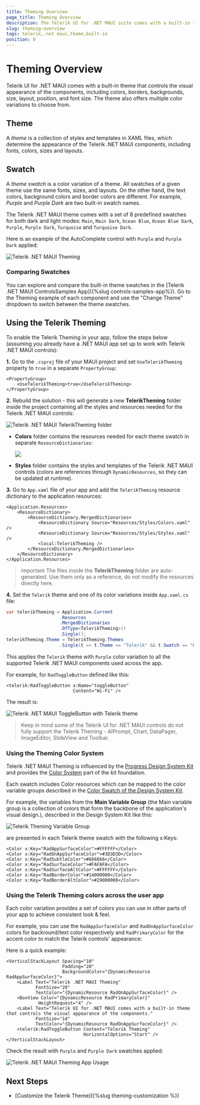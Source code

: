 ```yaml
---
title: Theming Overview
page_title: Theming Overview
description: The Telerik UI for .NET MAUI suite comes with a built-in theme with a set of predefined color variations.
slug: theming-overview
tags: telerik,.net maui,theme,built-in
position: 0
---
```


# Theming Overview

Telerik UI for .NET MAUI comes with a built-in theme that controls the visual appearance of the components, including colors, borders, backgrounds, size, layout, position, and font size. The theme also offers multiple color variations to choose from.

## Theme

A *theme* is a collection of styles and templates in XAML files, which determine the appearance of the Telerik .NET MAUI components, including fonts, colors, sizes and layouts.

## Swatch

A *theme swatch* is a color variation of a theme. All swatches of a given theme use the same fonts, sizes, and layouts. On the other hand, the text colors, background colors and border colors are different. For example, *Purple* and *Purple Dark* are two built-in swatch names.

The Telerik .NET MAUI theme comes with a set of 8 predefined swatches for both dark and light modes: `Main`, `Main Dark`, `Ocean Blue`, `Ocean Blue Dark`, `Purple`, `Purple Dark`, `Turquoise` and `Turquoise Dark`.

Here is an example of the AutoComplete control with `Purple` and `Purple Dark` applied:

![Telerik .NET MAUI Theming](images/theming-default.png)

### Comparing Swatches

You can explore and compare the built-in theme swatches in the [Telerik .NET MAUI ControlsSamples App]({%slug controls-samples-app%}). Go to the Theming example of each component and use the "Change Theme" dropdown to switch between the theme swatches.

## Using the Telerik Theming

To enable the Telerik Theming in your app, follow the steps below (assuming you already have a .NET MAUI app set up to work with Telerik .NET MAUI controls):

**1.** Go to the `.csproj` file of your MAUI project and set `UseTelerikTheming` property to `true` in a separate `PropertyGroup`:

```XAML
<PropertyGroup>
	<UseTelerikTheming>true</UseTelerikTheming>
</PropertyGroup>
```

**2.** Rebuild the solution - this will generate a new **TelerikTheming** folder inside the project containing all the styles and resources needed for the Telerik .NET MAUI controls:

![Telerik .NET MAUI TelerikTheming folder](images/theming-folder.png)

* **Colors** folder contains the resources needed for each theme swatch in separate `ResourceDictionaries`:

    ![](images/teleriktheming-colors-folder.png)

* **Styles** folder contains the styles and templates of the Telerik .NET MAUI controls (colors are references through `DynamicResources`, so they can be updated at runtime).

**3.** Go to `App.xaml` file of your app and add the `TelerikTheming` resource dictionary to the application resources:

```XAML
<Application.Resources>
    <ResourceDictionary>
        <ResourceDictionary.MergedDictionaries>
            <ResourceDictionary Source="Resources/Styles/Colors.xaml" />
            <ResourceDictionary Source="Resources/Styles/Styles.xaml" />
            <local:TelerikTheming />
        </ResourceDictionary.MergedDictionaries>
    </ResourceDictionary>
</Application.Resources>
```

>important The files inside the **TelerikTheming** folder are auto-generated. Use them only as a reference, do not modify the resources directly here.

**4.** Set the `Telerik` theme and one of its color variations inside `App.xaml.cs` file:

```C#
var telerikTheming = Application.Current
                    .Resources
                    .MergedDictionaries
                    .OfType<TelerikTheming>()
                    .Single();
telerikTheming.Theme = TelerikTheming.Themes
                    .Single(t => t.Theme == "Telerik" && t.Swatch == "Purple");
```

This applies the `Telerik` theme with `Purple` color variation to all the supported Telerik .NET MAUI components used across the app.

For example, for `RadToggleButton` defined like this:

```XAML
<telerik:RadToggleButton x:Name="toggleButton"
                         Content="Wi-Fi" />
```

The result is:

![Telerik .NET MAUI ToggleButton with Telerik theme](images/togglebutton-themed.gif)

>Keep in mind some of the Telerik UI for .NET MAUI controls do not fully support the Telerik Theming - AIPrompt, Chart, DataPager, ImageEditor, SlideView and Toolbar.

### Using the Theming Color System

Telerik .NET MAUI Theming is influenced by the [Progress Design System Kit](https://www.telerik.com/design-system/docs/) and provides the [Color System](https://www.telerik.com/design-system/docs/foundation/color/) part of the kit foundation. 

Each swatch includes Color resources which can be mapped to the color variable groups described in the [Color Swatch of the Design System Kit](https://www.telerik.com/design-system/docs/foundation/color/swatch/). 

For example, the variables from the **Main Variable Group** (the Main variable group is a collection of colors that form the backbone of the application's visual design.), described in the Design System Kit like this:

![Telerik Theming Variable Group](images/theming-color-variable-group.png)

are presented in each Telerik theme swatch with the following x:Keys:

```XAML
<Color x:Key="RadAppSurfaceColor">#FFFFFF</Color>
<Color x:Key="RadOnAppSurfaceColor">#3D3D3D</Color>
<Color x:Key="RadSubtleColor">#666666</Color>
<Color x:Key="RadSurfaceColor">#FAFAFA</Color>
<Color x:Key="RadSurfaceAltColor">#FFFFFF</Color>
<Color x:Key="RadBorderColor">#14000000</Color>
<Color x:Key="RadBorderAltColor">#29000000</Color>
```

### Using the Telerik Theming colors across the user app

Each color variation provides a set of colors you can use in other parts of your app to achieve consistent look & feel.

For example, you can use the `RadAppSurfaceColor` and `RadOnAppSurfaceColor` colors for backround/text color respectively and `RadPrimaryColor` for the accent color to match the Telerik controls' appearance:

Here is a quick example:

```XAML
<VerticalStackLayout Spacing="10" 
                     Padding="20"
                     BackgroundColor="{DynamicResource RadAppSurfaceColor}">
    <Label Text="Telerik .NET MAUI Theming" 
           FontSize="20"
           TextColor="{DynamicResource RadOnAppSurfaceColor}" />
    <BoxView Color="{DynamicResource RadPrimaryColor}"
            HeightRequest="4" />
    <Label Text="Telerik UI for .NET MAUI comes with a built-in theme that controls the visual appearance of the components." 
           FontSize="14"
           TextColor="{DynamicResource RadOnAppSurfaceColor}" />
    <telerik:RadToggleButton Content="Telerik Theming" 
                             HorizontalOptions="Start" />
</VerticalStackLayout>
```

Check the result with `Purple` and `Purple Dark` swatches applied:

![Telerik .NET MAUI Theming App Usage](images/telerik-theming-app.png)

## Next Steps

- [Customize the Telerik Theme]({%slug theming-customization %})


